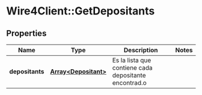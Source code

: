# Wire4Client::GetDepositants

## Properties
Name | Type | Description | Notes
------------ | ------------- | ------------- | -------------
**depositants** | [**Array&lt;Depositant&gt;**](Depositant.md) | Es la lista que contiene cada depositante encontrad.o | 


